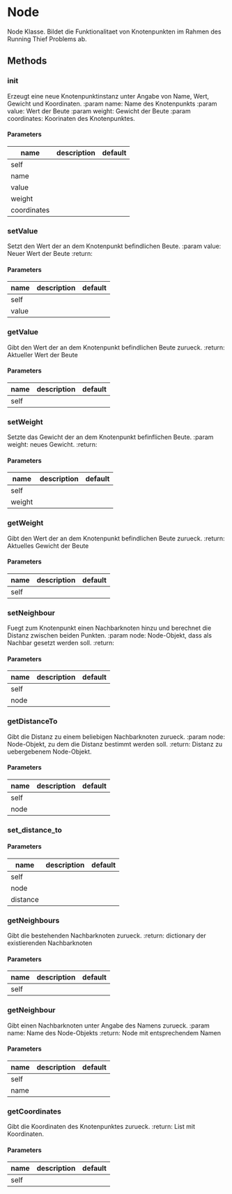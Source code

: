 # Node


Node Klasse. Bildet die Funktionalitaet von Knotenpunkten im Rahmen des Running Thief Problems ab. 

## Methods


### __init__


Erzeugt eine neue Knotenpunktinstanz unter Angabe von Name, Wert, Gewicht und Koordinaten. :param name: Name des Knotenpunkts :param value: Wert der Beute :param weight: Gewicht der Beute :param coordinates: Koorinaten des Knotenpunktes. 

#### Parameters
name | description | default
--- | --- | ---
self |  | 
name |  | 
value |  | 
weight |  | 
coordinates |  | 





### setValue


Setzt den Wert der an dem Knotenpunkt befindlichen Beute. :param value: Neuer Wert der Beute :return: 

#### Parameters
name | description | default
--- | --- | ---
self |  | 
value |  | 





### getValue


Gibt den Wert der an dem Knotenpunkt befindlichen Beute zurueck. :return: Aktueller Wert der Beute 

#### Parameters
name | description | default
--- | --- | ---
self |  | 





### setWeight


Setzte das Gewicht der an dem Knotenpunkt befinflichen Beute. :param weight: neues Gewicht. :return: 

#### Parameters
name | description | default
--- | --- | ---
self |  | 
weight |  | 





### getWeight


Gibt den Wert der an dem Knotenpunkt befindlichen Beute zurueck. :return: Aktuelles Gewicht der Beute 

#### Parameters
name | description | default
--- | --- | ---
self |  | 





### setNeighbour


Fuegt zum Knotenpunkt einen Nachbarknoten hinzu und berechnet die Distanz zwischen beiden Punkten. :param node: Node-Objekt, dass als Nachbar gesetzt werden soll. :return: 

#### Parameters
name | description | default
--- | --- | ---
self |  | 
node |  | 





### getDistanceTo


Gibt die Distanz zu einem beliebigen Nachbarknoten zurueck. :param node: Node-Objekt, zu dem die Distanz bestimmt werden soll. :return: Distanz zu uebergebenem Node-Objekt. 

#### Parameters
name | description | default
--- | --- | ---
self |  | 
node |  | 





### set_distance_to




#### Parameters
name | description | default
--- | --- | ---
self |  | 
node |  | 
distance |  | 





### getNeighbours


Gibt die bestehenden Nachbarknoten zurueck. :return: dictionary der existierenden Nachbarknoten 

#### Parameters
name | description | default
--- | --- | ---
self |  | 





### getNeighbour


Gibt einen Nachbarknoten unter Angabe des Namens zurueck. :param name: Name des Node-Objekts :return: Node mit entsprechendem Namen 

#### Parameters
name | description | default
--- | --- | ---
self |  | 
name |  | 





### getCoordinates


Gibt die Koordinaten des Knotenpunktes zurueck. :return: List mit Koordinaten. 

#### Parameters
name | description | default
--- | --- | ---
self |  | 





